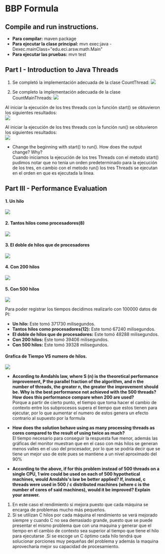 # BBP Formula

## Compile and run instructions.
+ **Para compilar:** maven package
+ **Para ejecutar la clase principal:** mvn exec:java -Dexec.mainClass="edu.eci.arsw.math.Main"
+ **Para ejecutar las pruebas:** mvn test


## Part I - Introduction to Java Threads
1. Se completó la implementación adecuada de la clase CountThread: 
![](https://github.com/Jcro15/lab1/blob/master/BBP_FORMULA/PARALLELISM-JAVA_THREADS_MAVEN-INTRODUCTION_BBP_FORMULA/img/CountThread.png)

2. Se completo la implementación adecuada de la clase CountMainThreads: 
![](https://github.com/Jcro15/lab1/blob/master/BBP_FORMULA/PARALLELISM-JAVA_THREADS_MAVEN-INTRODUCTION_BBP_FORMULA/img/CountMainThreads.png)

Al iniciar la ejecución de los tres threads con la función start() se obtuvieron los siguientes resultados:  
![](https://github.com/Jcro15/lab1/blob/master/BBP_FORMULA/PARALLELISM-JAVA_THREADS_MAVEN-INTRODUCTION_BBP_FORMULA/img/start.png)

Al iniciar la ejecución de los tres threads con la función run() se obtuvieron los siguientes resultados:  
![](https://github.com/Jcro15/lab1/blob/master/BBP_FORMULA/PARALLELISM-JAVA_THREADS_MAVEN-INTRODUCTION_BBP_FORMULA/img/run.png)

+ Change the beginning with start() to run(). How does the output change? Why?  
Cuando iniciamos la ejecución de los tres Threads con el metodo start() pudimos 
notar que no tenia un orden predeterminado para la ejecución de los tres, en cambio 
con el metodo run() los tres Threads se ejecutan en el orden en que es ejecutada la linea.

## Part III - Performance Evaluation

#### 1. Un hilo

![](https://github.com/Jcro15/lab1/blob/master/BBP_FORMULA/PARALLELISM-JAVA_THREADS_MAVEN-INTRODUCTION_BBP_FORMULA/img/oneThread.png)

#### 2. Tantos hilos como procesadores(8)

![](https://github.com/Jcro15/lab1/blob/master/BBP_FORMULA/PARALLELISM-JAVA_THREADS_MAVEN-INTRODUCTION_BBP_FORMULA/img/eighthThread.png)

#### 3. El doble de hilos que de procesadores

![](https://github.com/Jcro15/lab1/blob/master/BBP_FORMULA/PARALLELISM-JAVA_THREADS_MAVEN-INTRODUCTION_BBP_FORMULA/img/doubleThread.png)

#### 4. Con 200 hilos

![](https://github.com/Jcro15/lab1/blob/master/BBP_FORMULA/PARALLELISM-JAVA_THREADS_MAVEN-INTRODUCTION_BBP_FORMULA/img/twoHundred.png)

#### 5. Con 500 hilos

![](https://github.com/Jcro15/lab1/blob/master/BBP_FORMULA/PARALLELISM-JAVA_THREADS_MAVEN-INTRODUCTION_BBP_FORMULA/img/fiveHundred.png)


Para poder registrar los tiempos decidimos realizarlo con 100000 datos de PI:
+ **Un hilo:** Este tomó 371730 milisegundos.
+ **Tantos hilos como procesadores(12):** Este tomó 67240 milisegundos.
+ **El doble de hilos que de procesadores:** Este tomó 48288 milisegundos.
+ **Con 200 hilos:** Este tomó 39406 milisegundos.
+ **Con 500 hilos:** Este tomó 39328 milisegundos.

#### Grafica de Tiempo VS numero de hilos.

![](https://github.com/Jcro15/lab1/blob/master/BBP_FORMULA/PARALLELISM-JAVA_THREADS_MAVEN-INTRODUCTION_BBP_FORMULA/img/grafica.png)


+ **According to Amdahls law, where S (n) is the theoretical performance improvement, P the parallel fraction of the algorithm, and n the number of threads, the greater n, the greater the improvement should be. Why is the best performance not achieved with the 500 threads? How does this performance compare when 200 are used?**  
Porque a partir de cierto punto, el tiempo que toma hacer el cambio de contexto entre los subprocesos supera el tiempo que estos tienen para ejecutar, por lo que aumentar el numero de estos genera un efecto contrario al supuesto por la formula 

+ **How does the solution behave using as many processing threads as cores compared to the result of using twice as much?**  
El tiempo necesario para conseguir la respuesta fue menor, además las gráficas del monitor muestran que en el caso con más hilos se generan menos valles en el uso del procesador, por lo que se podría decir que se tiene un mejor uso de este pues se mantiene a un nivel aproximado del 90% 

+ **According to the above, if for this problem instead of 500 threads on a single CPU, 1 wire could be used on each of 500 hypothetical machines, would Amdahls's law be better applied? If, instead, c threads were used in 500 / c distributed machines (where c is the number of cores of said machines), would it be improved? Explain your answer.**

1. En este caso el rendimiento si mejora puesto que cada máquina se encarga de problemas mucho más pequeños.
2. Si se utilizan C hilos por cada máquina el rendimiento se verá mejorado siempre y cuando C no sea demasiado grande, puesto que se puede presentar el mismo problema que con una maquina y generar que el tiempo en el cambio de contexto sea superior al tiempo que tiene el hilo para ejecutarse .Si se escoge un C óptimo cada hilo tendrá que solucionar porciones muy pequeñas del problema y además la maquina aprovecharía mejor su capacidad de procesamiento.
